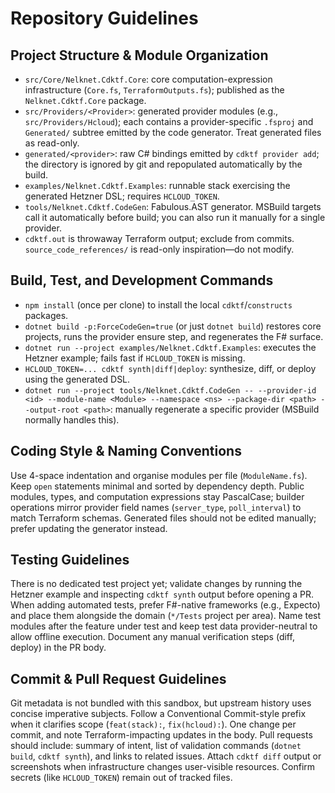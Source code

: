 # Repository Guidelines

## Project Structure & Module Organization
- `src/Core/Nelknet.Cdktf.Core`: core computation-expression infrastructure (`Core.fs`, `TerraformOutputs.fs`); published as the `Nelknet.Cdktf.Core` package.
- `src/Providers/<Provider>`: generated provider modules (e.g., `src/Providers/Hcloud`); each contains a provider-specific `.fsproj` and `Generated/` subtree emitted by the code generator.  Treat generated files as read-only.
- `generated/<provider>`: raw C# bindings emitted by `cdktf provider add`; the directory is ignored by git and repopulated automatically by the build.
- `examples/Nelknet.Cdktf.Examples`: runnable stack exercising the generated Hetzner DSL; requires `HCLOUD_TOKEN`.
- `tools/Nelknet.Cdktf.CodeGen`: Fabulous.AST generator.  MSBuild targets call it automatically before build; you can also run it manually for a single provider.
- `cdktf.out` is throwaway Terraform output; exclude from commits. `source_code_references/` is read-only inspiration—do not modify.

## Build, Test, and Development Commands
- `npm install` (once per clone) to install the local `cdktf`/`constructs` packages.
- `dotnet build -p:ForceCodeGen=true` (or just `dotnet build`) restores core projects, runs the provider ensure step, and regenerates the F# surface.
- `dotnet run --project examples/Nelknet.Cdktf.Examples`: executes the Hetzner example; fails fast if `HCLOUD_TOKEN` is missing.
- `HCLOUD_TOKEN=... cdktf synth|diff|deploy`: synthesize, diff, or deploy using the generated DSL.
- `dotnet run --project tools/Nelknet.Cdktf.CodeGen -- --provider-id <id> --module-name <Module> --namespace <ns> --package-dir <path> --output-root <path>`: manually regenerate a specific provider (MSBuild normally handles this).

## Coding Style & Naming Conventions
Use 4-space indentation and organise modules per file (`ModuleName.fs`). Keep `open` statements minimal and sorted by dependency depth. Public modules, types, and computation expressions stay PascalCase; builder operations mirror provider field names (`server_type`, `poll_interval`) to match Terraform schemas. Generated files should not be edited manually; prefer updating the generator instead.

## Testing Guidelines
There is no dedicated test project yet; validate changes by running the Hetzner example and inspecting `cdktf synth` output before opening a PR. When adding automated tests, prefer F#-native frameworks (e.g., Expecto) and place them alongside the domain (`*/Tests` project per area). Name test modules after the feature under test and keep test data provider-neutral to allow offline execution. Document any manual verification steps (diff, deploy) in the PR body.

## Commit & Pull Request Guidelines
Git metadata is not bundled with this sandbox, but upstream history uses concise imperative subjects. Follow a Conventional Commit-style prefix when it clarifies scope (`feat(stack):`, `fix(hcloud):`). One change per commit, and note Terraform-impacting updates in the body. Pull requests should include: summary of intent, list of validation commands (`dotnet build`, `cdktf synth`), and links to related issues. Attach `cdktf diff` output or screenshots when infrastructure changes user-visible resources. Confirm secrets (like `HCLOUD_TOKEN`) remain out of tracked files.
